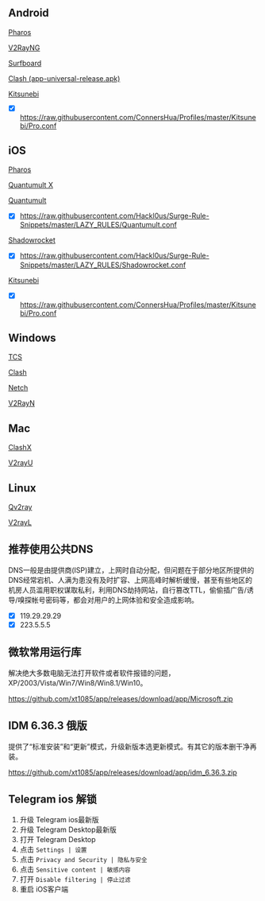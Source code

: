 ## Android


[Pharos](https://github.com/PharosVip/Pharos-Android-Test/releases)

[V2RayNG](https://github.com/2dust/v2rayNG/releases)

[Surfboard](https://play.google.com/store/apps/details?id=com.getsurfboard)

[Clash (app-universal-release.apk)](https://github.com/Kr328/ClashForAndroid/releases) 


[Kitsunebi](https://github.com/xt1085/app/releases/download/app/Kitsunebi.apk)

- [x] https://raw.githubusercontent.com/ConnersHua/Profiles/master/Kitsunebi/Pro.conf


## iOS

[Pharos](https://apps.apple.com/us/app/pharos-pro/id1456610173)

[Quantumult X](https://apps.apple.com/us/app/quantumult-x/id1443988620)

[Quantumult](https://itunes.apple.com/us/app/quantumult/id1252015438?mt=8)

- [x] https://raw.githubusercontent.com/Hackl0us/Surge-Rule-Snippets/master/LAZY_RULES/Quantumult.conf

[Shadowrocket](https://apps.apple.com/us/app/shadowrocket/id932747118)

- [x] https://raw.githubusercontent.com/Hackl0us/Surge-Rule-Snippets/master/LAZY_RULES/Shadowrocket.conf

[Kitsunebi](https://itunes.apple.com/us/app/kitsunebi-proxy-utility/id1446584073?mt=8)

- [x] https://raw.githubusercontent.com/ConnersHua/Profiles/master/Kitsunebi/Pro.conf

## Windows

[TCS](https://github.com/KevinZonda/trojan-client-slim/releases)

[Clash](https://github.com/Fndroid/clash_for_windows_pkg/releases)

[Netch](https://github.com/NetchX/Netch/releases)

[V2RayN](https://github.com/2dust/v2rayN/releases/latest/download/v2rayN-Core.zip)

## Mac

[ClashX](https://github.com/yichengchen/clashX/releases)

[V2rayU](https://github.com/yanue/V2rayU/releases)

## Linux

[Qv2ray](https://github.com/Qv2ray/Qv2ray/releases)

[V2rayL](https://github.com/jiangxufeng/v2rayL/releases)

 

## 推荐使用公共DNS

DNS一般是由提供商(ISP)建立，上网时自动分配，但问题在于部分地区所提供的DNS经常宕机、人满为患没有及时扩容、上网高峰时解析缓慢，甚至有些地区的机房人员滥用职权谋取私利，利用DNS劫持网站，自行篡改TTL，偷偷插广告/诱导/嗅探帐号密码等，都会对用户的上网体验和安全造成影响。

- [x] 119.29.29.29
- [x] 223.5.5.5

## 微软常用运行库

解决绝大多数电脑无法打开软件或者软件报错的问题，XP/2003/Vista/Win7/Win8/Win8.1/Win10。

https://github.com/xt1085/app/releases/download/app/Microsoft.zip

## IDM 6.36.3 俄版

提供了“标准安装”和“更新”模式，升级新版本选更新模式。有其它的版本删干净再装。

https://github.com/xt1085/app/releases/download/app/idm_6.36.3.zip

## Telegram ios 解锁

1.  升级 Telegram ios最新版
2.  升级 Telegram Desktop最新版
3.  打开 Telegram Desktop
4.  点击 `Settings | 设置`
5.  点击 `Privacy and Security | 隐私与安全`
6.  点击 `Sensitive content | 敏感内容`
7.  打开 `Disable filtering | 停止过滤`
8.  重启 iOS客户端
